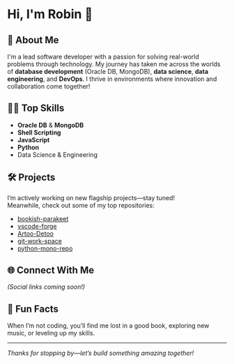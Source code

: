 # Hi, I'm Robin 👋

## 🚀 About Me
I'm a lead software developer with a passion for solving real-world problems through technology. My journey has taken me across the worlds of **database development** (Oracle DB, MongoDB), **data science**, **data engineering**, and **DevOps**. I thrive in environments where innovation and collaboration come together!

## 🧑‍💻 Top Skills
- **Oracle DB** & **MongoDB**
- **Shell Scripting**
- **JavaScript**
- **Python**
- Data Science & Engineering

## 🛠️ Projects
I’m actively working on new flagship projects—stay tuned!  
Meanwhile, check out some of my top repositories:
- [bookish-parakeet](https://github.com/rbmalik1994/bookish-parakeet)
- [vscode-forge](https://github.com/rbmalik1994/vscode-forge)
- [Artoo-Detoo](https://github.com/rbmalik1994/Artoo-Detoo)
- [git-work-space](https://github.com/rbmalik1994/git-work-space)
- [python-mono-repo](https://github.com/rbmalik1994/python-mono-repo)

## 🌐 Connect With Me
*(Social links coming soon!)*

## 🎵 Fun Facts
When I’m not coding, you’ll find me lost in a good book, exploring new music, or leveling up my skills.

---

*Thanks for stopping by—let’s build something amazing together!*
